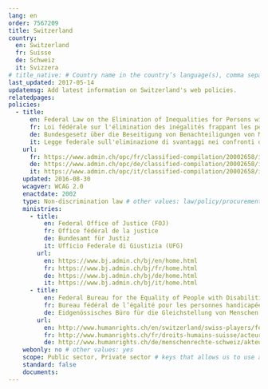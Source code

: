 ```yaml
---
lang: en
order: 7567209
title: Switzerland
country:
  en: Switzerland
  fr: Suisse
  de: Schweiz
  it: Svizzera
# title_native: # Country name in the country’s language(s), comma separated. For Switzerland: Schweiz, Suisse, Svizzera, Svizra
last_updated: 2017-05-14
updatemsg: Add latest information on Switzerland's web policies.
relatedpages:
policies:
  - title:
      en: Federal Law on the Elimination of Inequalities for Persons with Disabilities, as amended
      fr: Loi fédérale sur l'élimination des inégalités frappant les personnes handicapées
      de: Bundesgesetz über die Beseitigung von Benachteiligungen von Menschen mit Behinderungen
      it: Legge federale sull'eliminazione di svantaggi nei confronti dei disabili
    url:
      fr: https://www.admin.ch/opc/fr/classified-compilation/20002658/index.html
      de: https://www.admin.ch/opc/de/classified-compilation/20002658/index.html
      it: https://www.admin.ch/opc/it/classified-compilation/20002658/index.html
    updated: 2016-08-30
    wcagver: WCAG 2.0
    enactdate: 2002
    type: Non-discrimination law # other values: law/policy/procurement
    ministries:
      - title:
          en: Federal Office of Justice (FOJ)
          fr: Office fédéral de la justice
          de: Bundesamt für Justiz
          it: Ufficio Federale di Giustizia (UFG)
        url:
          en: https://www.bj.admin.ch/bj/en/home.html
          fr: https://www.bj.admin.ch/bj/fr/home.html
          de: https://www.bj.admin.ch/bj/de/home.html
          it: https://www.bj.admin.ch/bj/it/home.html
      - title:
          en: Federal Bureau for the Equality of People with Disabilities FBED
          fr: Bureau fédéral de l’égalité pour les personnes handicapées BFEH
          de: Eidgenössisches Büro für die Gleichstellung von Menschen mit Behinderungen EBGB
        url:
          en: http://www.humanrights.ch/en/switzerland/swiss-players/federal-departments-involved/-fbed-disabilities/
          fr: http://www.humanrights.ch/fr/droits-humains-suisse/acteurs/services-fed/-personnes-handicapees/
          de: http://www.humanrights.ch/de/menschenrechte-schweiz/akteure/portraits-bundesstellen/-ebg-behinderungen/
    webonly: no # other values: yes
    scope: Public sector, Private sector # keys that allows us to use any combination
    standard: false
    documents:
---
```

